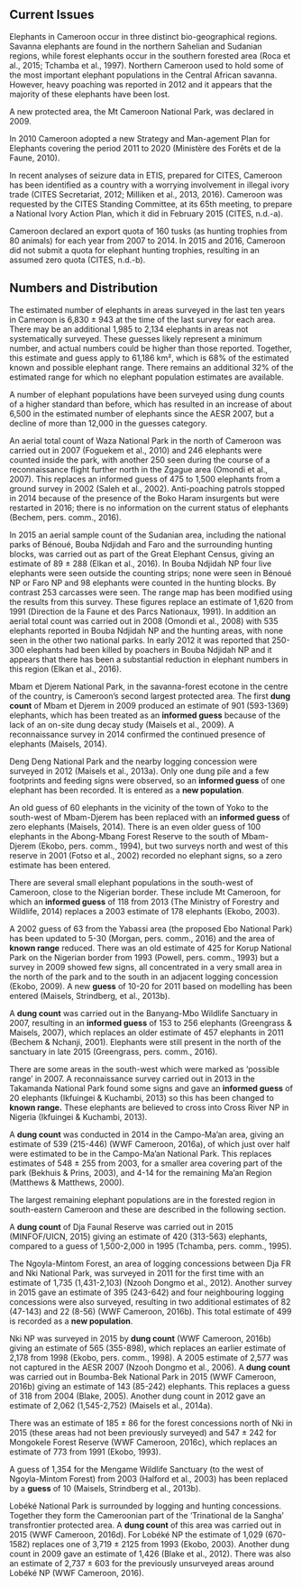 ## Current Issues

Elephants in Cameroon occur in three distinct bio-geographical regions. Savanna elephants are found in the northern Sahelian and Sudanian regions, while forest elephants occur in the southern forested area (Roca et al., 2015; Tchamba et al., 1997). Northern Cameroon used to hold some of the most important elephant populations in the Central African savanna. However, heavy poaching was reported in 2012 and it appears that the majority of these elephants have been lost.

A new protected area, the Mt Cameroon National Park, was declared in 2009.

In 2010 Cameroon adopted a new Strategy and Man-agement Plan for Elephants covering the period 2011 to 2020 (Ministère des Forêts et de la Faune, 2010).

In recent analyses of seizure data in ETIS, prepared for CITES, Cameroon has been identified as a country with a worrying involvement in illegal ivory trade (CITES Secretariat, 2012; Milliken et al., 2013, 2016). Cameroon was requested by the CITES Standing Committee, at its 65th meeting, to prepare a National Ivory Action Plan, which it did in February 2015 (CITES, n.d.-a).

Cameroon declared an export quota of 160 tusks (as hunting trophies from 80 animals) for each year from 2007 to 2014. In 2015 and 2016, Cameroon did not submit a quota for elephant hunting trophies, resulting in an assumed zero quota (CITES, n.d.-b). 

## Numbers and Distribution

The estimated number of elephants in areas surveyed in the last ten years in Cameroon is 6,830 ± 943 at the time of the last survey for each area. There may be an additional 1,985 to 2,134 elephants in areas not systematically surveyed. These guesses likely represent a minimum number, and actual numbers could be higher than those reported. Together, this estimate and guess apply to 61,186 km², which is 68% of the estimated known and possible elephant range. There remains an additional 32% of the estimated range for which no elephant population estimates are available.

A number of elephant populations have been surveyed using dung counts of a higher standard than before, which has resulted in an increase of about 6,500 in the estimated number of elephants since the AESR 2007, but a decline of more than 12,000 in the guesses category.
 
An aerial total count of Waza National Park in the north of Cameroon was carried out in 2007 (Foguekem et al., 2010) and 246 elephants were counted inside the park, with another 250 seen during the course of a reconnaissance flight further north in the Zgague area (Omondi et al., 2007). This replaces an informed guess of 475 to 1,500 elephants from a ground survey in 2002 (Saleh et al., 2002). Anti-poaching patrols stopped in 2014 because of the presence of the Boko Haram insurgents but were restarted in 2016; there is no information on the current status of elephants (Bechem, pers. comm., 2016).
 
In 2015 an aerial sample count of the Sudanian area, including the national parks of Bénoué, Bouba Ndjidah and Faro and the surrounding hunting blocks, was carried out as part of the Great Elephant Census, giving an estimate of 89 ± 288 (Elkan et al., 2016). In Bouba Ndjidah NP four live elephants were seen outside the counting strips; none were seen in Bénoué NP or Faro NP and 98 elephants were counted in the hunting blocks. By contrast 253 carcasses were seen. The range map has been modified using the results from this survey. These figures replace an estimate of 1,620 from 1991 (Direction de la Faune et des Parcs Nationaux, 1991). In addition an aerial total count was carried out in 2008 (Omondi et al., 2008) with 535 elephants reported in Bouba Ndjidah NP and the hunting areas, with none seen in the other two national parks. In early 2012 it was reported that 250-300 elephants had been killed by poachers in Bouba Ndjidah NP and it appears that there has been a substantial reduction in elephant numbers in this region (Elkan et al., 2016).

Mbam et Djerem National Park, in the savanna-forest ecotone in the centre of the country, is Cameroon’s second largest protected area. The first **dung count** of Mbam et Djerem in 2009 produced an estimate of 901 (593-1369) elephants, which has been treated as an **informed guess** because of the lack of an on-site dung decay study (Maisels et al., 2009). A reconnaissance survey in 2014 confirmed the continued presence of elephants (Maisels, 2014).
 
Deng Deng National Park and the nearby logging concession were surveyed in 2012 (Maisels et al., 2013a). Only one dung pile and a few footprints and feeding signs were observed, so an **informed guess** of one elephant has been recorded. It is entered as a **new population**.

An old guess of 60 elephants in the vicinity of the town of Yoko to the south-west of Mbam-Djerem has been replaced with an **informed guess** of zero elephants (Maisels, 2014). There is an even older guess of 100 elephants in the Abong-Mbang Forest Reserve to the south of Mbam-Djerem (Ekobo, pers. comm., 1994), but two surveys north and west of this reserve in 2001 (Fotso et al., 2002) recorded no elephant signs, so a zero estimate has been entered.
  
There are several small elephant populations in the south-west of Cameroon, close to the Nigerian border. These include Mt Cameroon, for which an **informed guess** of 118 from 2013 (The Ministry of Forestry and Wildlife, 2014) replaces a 2003 estimate of 178 elephants (Ekobo, 2003).
 
A 2002 guess of 63 from the Yabassi area (the proposed Ebo National Park) has been updated to 5-30 (Morgan, pers. comm., 2016) and the area of **known range** reduced.  There was an old estimate of 425 for Korup National Park on the Nigerian border from 1993 (Powell, pers. comm., 1993) but a survey in 2009 showed few signs, all concentrated in a very small area in the north of the park and to the south in an adjacent logging concession (Ekobo, 2009). A new **guess** of 10-20 for 2011 based on modelling has been entered (Maisels, Strindberg, et al., 2013b).

A **dung count** was carried out in the Banyang-Mbo Wildlife Sanctuary in 2007, resulting in an **informed guess** of 153 to 256 elephants (Greengrass & Maisels, 2007), which replaces an older estimate of 457 elephants in 2011 (Bechem & Nchanji, 2001). Elephants were still present in the north of the sanctuary in late 2015 (Greengrass, pers. comm., 2016).

There are some areas in the south-west which were marked as ‘possible range’ in 2007. A reconnaissance survey carried out in 2013 in the Takamanda National Park found some signs and gave an **informed guess** of 20 elephants (Ikfuingei & Kuchambi, 2013) so this has been changed to **known range.** These elephants are believed to cross into Cross River NP in Nigeria (Ikfuingei & Kuchambi, 2013).

A **dung count** was conducted in 2014 in the Campo-Ma’an area, giving an estimate of 539 (215-446) (WWF Cameroon, 2016a), of which just over half were estimated to be in the Campo-Ma’an National Park. This replaces estimates of 548 ± 255 from 2003, for a smaller area covering part of the park (Bekhuis & Prins, 2003), and 4-14 for the remaining Ma’an Region (Matthews & Matthews, 2000).

The largest remaining elephant populations are in the forested region in south-eastern Cameroon and these are described in the following section.

A **dung count** of Dja Faunal Reserve was carried out in 2015 (MINFOF/UICN, 2015)  giving an estimate of 420 (313-563) elephants, compared to a guess of 1,500-2,000 in 1995 (Tchamba, pers. comm., 1995).

The Ngoyla-Mintom Forest, an area of logging concessions between Dja FR and Nki National Park, was surveyed in 2011 for the first time with an estimate of 1,735 (1,431-2,103) (Nzooh Dongmo et al., 2012). Another survey in 2015 gave an estimate of 395 (243-642) and four neighbouring logging concessions were also surveyed, resulting in two additional estimates of 82 (47-143) and 22 (8-56) (WWF Cameroon, 2016b). This total estimate of 499 is recorded as a **new population**.

Nki NP was surveyed in 2015 by **dung count** (WWF Cameroon, 2016b) giving an estimate of 565 (355-898), which replaces an earlier estimate of 2,178 from 1998 (Ekobo, pers. comm., 1998). A 2005 estimate of 2,577 was not captured in the AESR 2007 (Nzooh Dongmo et al., 2006).
A **dung count** was carried out in Boumba-Bek National Park in 2015 (WWF Cameroon, 2016b) giving an estimate of 143 (85-242) elephants. This replaces a guess of 318 from 2004 (Blake, 2005). Another dung count in 2012 gave an estimate of 2,062 (1,545-2,752) (Maisels et al., 2014a).

There was an estimate of 185 ± 86 for the forest concessions north of Nki in 2015 (these areas had not been previously surveyed) and 547 ± 242 for Mongokele Forest Reserve (WWF Cameroon, 2016c), which replaces an estimate of 773 from 1991 (Ekobo, 1993).

A guess of 1,354 for the Mengame Wildlife Sanctuary (to the west of Ngoyla-Mintom Forest) from 2003 (Halford et al., 2003) has been replaced by a **guess** of 10 (Maisels, Strindberg et al., 2013b).

Lobéké National Park is surrounded by logging and hunting concessions. Together they form the Cameroonian part of the ‘Trinational de la Sangha’ transfrontier protected area. A **dung count** of this area was carried out in 2015 (WWF Cameroon, 2016d). For Lobéké NP the estimate of 1,029 (670-1582) replaces one of 3,719 ± 2125 from 1993 (Ekobo, 2003). Another dung count in 2009 gave an estimate of 1,426 (Blake et al., 2012). There was also an estimate of 2,737 ± 603 for the previously unsurveyed areas around Lobéké NP (WWF Cameroon, 2016).
